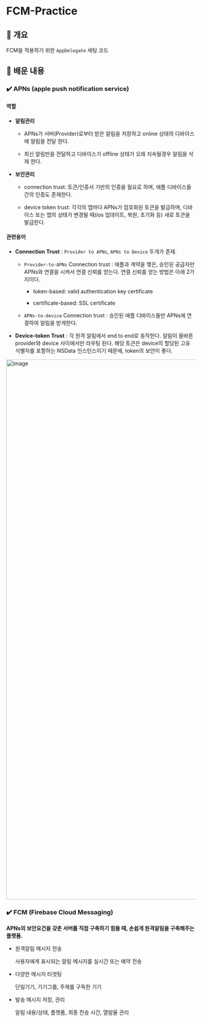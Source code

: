 # FCM-Practice

## 🧩 개요

FCM을 적용하기 위한 `AppDelegate` 세팅 코드

## 🤔 배운 내용

### ✔️ APNs (apple push notification service)

#### 역할

  - **알림관리**

    - APNs가 서버(Provider)로부터 받은 알림을 저장하고 online 상태의 디바이스에 알림을 전달 한다.

    - 최신 알림만을 전달하고 디바이스가 offline 상태가 오래 지속될경우 알림을 삭제 한다.

  - **보안관리**

    - connection trust: 토큰/인증서 기반의 인증을 필요로 하며, 애플 디바이스들간의 인증도 존재한다.

    - device token trust: 각각의 앱마다 APNs가 암호화된 토큰을 발급하며, 디바이스 또는 앱의 상태가 변경될 때(ios 업데이트, 복원, 초기화 등) 새로 토큰을 발급한다.
  
#### 관련용어

  - **Connection Trust** : `Provider to APNs`, `APNs to Device` 두개가 존재.
  
    - `Provider-to-APNs` Connection trust : 애플과 계약을 맺은, 승인된 공급자만 APNs와 연결을 시켜서 연결 신뢰를 얻는다. 연결 신뢰를 얻는 방법은 아래 2가지이다.

      - token-based: valid authentication key certificate

      - certificate-based: SSL certificate

    - `APNs-to-device` Connection trust : 승인된 애플 디바이스들만 APNs에 연결하여 알림을 받게한다.

  - **Device-token Trust** : 각 원격 알림에서 end to end로 동작한다. 알림이 올바른 provider와 device 사이에서만 라우팅 된다. 해당 토큰은 device의 할당된 고유 식별자를 포함하는 NSData 인스턴스이기 때문에, token의 보안이 좋다.
  

<img width="1438" alt="image" src="https://user-images.githubusercontent.com/42196410/215315344-7040fd9a-f53e-478c-b819-bec284f9bcee.png">


### ✔️ FCM (Firebase Cloud Messaging)

**APNs의 보안요건을 갖춘 서버를 직접 구축하기 힘들 때, 손쉽게 원격알림을 구축해주는 플랫폼.**

- 원격알림 메시지 전송

  사용자에게 표시되는 알림 메시지를 실시간 또는 예약 전송

- 다양한 메시지 타겟팅

  단일기기, 기기그룹, 주제를 구독한 기기

- 발송 메시지 저장, 관리

  알림 내용/상태, 플랫폼, 최종 전송 시간, 열람율 관리  
